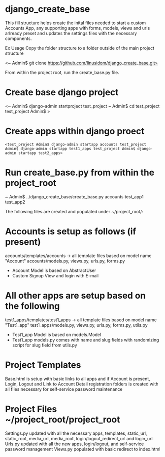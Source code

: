 # django_create_base

This fill structure helps create the inital files needed to start a custom Accounts App, any supporting apps with forms, models, views and urls arlready preset and updates the settings files with the necessary components.

Ex Usage
Copy the folder structure to a folder outside of the main project structure

<~ Admin$ git clone https://github.com/linusidom/django_create_base.git> 

From within the project root, run the create_base.py file.

# Create base django project
<~ Admin$ django-admin startproject test_project
~ Admin$ cd test_project
test_project Admin$ >

# Create apps within django proect
`<test_project Admin$ django-admin startapp accounts
test_project Admin$ django-admin startapp test1_apps
test_project Admin$ django-admin startapp test2_apps>`

# Run create_base.py from within the project_root
~ Admin$ ../django_create_base/create_base.py accounts test_app1 test_app2

The following files are created and populated under ~/project_root/:

# Accounts is setup as follows (if present)
accounts/templates/accounts -> all template files based on model name "Account"
accounts/models.py, views.py, urls.py, forms.py
- Account Model is based on AbstractUser
- Custom Signup View and login with E-mail

# All other apps are setup based on the following

test1_apps/templates/test1_apps -> all template files based on model name "Test1_app"
test1_apps/models.py, views.py, urls.py, forms.py, utils.py
- Test1_app Model is based on models.Model
- Test1_app models.py comes with name and slug fields with randomizing script for slug field from utils.py

# Project Templates
Base.html is setup with basic links to all apps and if Account is present, Login, Logout and Link to Account Detail
registration folders is created with all files necessary for self-service password maintenance

# Project Files ~/project_root/project_root
Settings.py updated with all the necessary apps, templates, static_url, static_root, media_url, media_root, login/logout_redirect_url and login_url
Urls.py updated with all the new apps, login/logout, and self-service password management
Views.py populated with basic redirect to index.html



